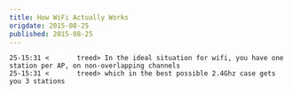 ```yaml
---
title: How WiFi Actually Works
origdate: 2015-08-25
published: 2015-08-25
---
```

    25-15:31 <       treed> In the ideal situation for wifi, you have one station per AP, on non-overlapping channels
    25-15:31 <       treed> which in the best possible 2.4Ghz case gets you 3 stations
